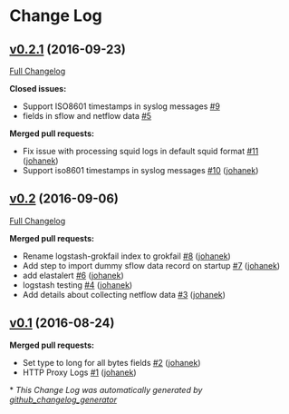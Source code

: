 # Change Log

## [v0.2.1](https://github.com/sohonetlabs/cise-elk/tree/v0.2.1) (2016-09-23)
[Full Changelog](https://github.com/sohonetlabs/cise-elk/compare/v0.2...v0.2.1)

**Closed issues:**

- Support ISO8601 timestamps in syslog messages [\#9](https://github.com/sohonetlabs/cise-elk/issues/9)
- fields in sflow and netflow data [\#5](https://github.com/sohonetlabs/cise-elk/issues/5)

**Merged pull requests:**

- Fix issue with processing squid logs in default squid format [\#11](https://github.com/sohonetlabs/cise-elk/pull/11) ([johanek](https://github.com/johanek))
- Support iso8601 timestamps in syslog messages [\#10](https://github.com/sohonetlabs/cise-elk/pull/10) ([johanek](https://github.com/johanek))

## [v0.2](https://github.com/sohonetlabs/cise-elk/tree/v0.2) (2016-09-06)
[Full Changelog](https://github.com/sohonetlabs/cise-elk/compare/v0.1...v0.2)

**Merged pull requests:**

- Rename logstash-grokfail index to grokfail [\#8](https://github.com/sohonetlabs/cise-elk/pull/8) ([johanek](https://github.com/johanek))
- Add step to import dummy sflow data record on startup [\#7](https://github.com/sohonetlabs/cise-elk/pull/7) ([johanek](https://github.com/johanek))
- add elastalert [\#6](https://github.com/sohonetlabs/cise-elk/pull/6) ([johanek](https://github.com/johanek))
- logstash testing [\#4](https://github.com/sohonetlabs/cise-elk/pull/4) ([johanek](https://github.com/johanek))
- Add details about collecting netflow data [\#3](https://github.com/sohonetlabs/cise-elk/pull/3) ([johanek](https://github.com/johanek))

## [v0.1](https://github.com/sohonetlabs/cise-elk/tree/v0.1) (2016-08-24)
**Merged pull requests:**

- Set type to long for all bytes fields [\#2](https://github.com/sohonetlabs/cise-elk/pull/2) ([johanek](https://github.com/johanek))
- HTTP Proxy Logs [\#1](https://github.com/sohonetlabs/cise-elk/pull/1) ([johanek](https://github.com/johanek))



\* *This Change Log was automatically generated by [github_changelog_generator](https://github.com/skywinder/Github-Changelog-Generator)*